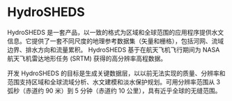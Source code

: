 # HydroSHEDS

HydroSHEDS 是一套产品，以一致的格式为区域和全球范围的应用程序提供水文信息。它提供了一套不同尺度的地理参考数据集（矢量和栅格），包括河网、流域边界、排水方向和流量累积。 HydroSHEDS 基于在航天飞机飞行期间为 NASA 航天飞机雷达地形任务 (SRTM) 获得的高分辨率高程数据。

开发 HydroSHEDS 的目标是生成关键数据层，以以前无法实现的质量、分辨率和范围支持区域和全球流域分析、水文建模和淡水保护规划。可用分辨率范围从 3 弧秒（赤道约 90 米）到 5 分钟（赤道约 10 公里），具有近乎全球的无缝范围。



